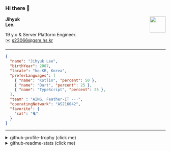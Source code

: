 ### Hi there 👋
<img src="https://github.githubassets.com/images/mona-loading-default.gif" width="50px" align="right">
</a>

**Jihyuk\
Lee.**

19 y.o & Server Platform Engineer.\
✉️ <s23066@gsm.hs.kr>

---

```json
{
  "name": "Jihyuk Lee",
  "birthYear": 2007,
  "locale": "ko-KR, Korea",
  "preferLanguages": [
    { "name": "Kotlin", "percent": 50 },
    { "name": "Dart", "percent": 25 },
    { "name": "TypeScript", "percent": 25 },
  ],
  "team" : "AING, Feather-IT ···",
  "operatingNetwork": "AS216042",
  "favorite": {
    "cat": "🐈"
  }
}
```
---
<details>
  <summary>github-profile-trophy (click me)</summary>
  
![](https://github-profile-trophy.vercel.app/?username=withJihyuk&row=1&column=8&theme=nord)
  
</details>
<details>
  <summary>github-readme-stats (click me)</summary>
  
<!--START_SECTION:waka-->
![Code Time](http://img.shields.io/badge/Code%20Time-998%20hrs%2056%20mins-blue)

![Lines of code](https://img.shields.io/badge/%EC%A0%80%EB%8A%94%20%EC%97%AC%ED%83%9C%EA%B9%8C%EC%A7%80%20-821.5%20thousand%20%EC%A4%84%EC%9D%98%20%EC%BD%94%EB%93%9C%EB%A5%BC%20%EC%9E%91%EC%84%B1%ED%96%88%EC%96%B4%EC%9A%94.-blue)

**저는 아침형 인간이에요. 🐤** 

```text
🌞 아침                     1071 commits        ██████░░░░░░░░░░░░░░░░░░░   23.56 % 
🌆 낮　                     1549 commits        █████████░░░░░░░░░░░░░░░░   34.07 % 
🌃 저녁                     1579 commits        █████████░░░░░░░░░░░░░░░░   34.73 % 
🌙 밤　                     347 commits         ██░░░░░░░░░░░░░░░░░░░░░░░   07.63 % 
```


📊 **저는 이번주를 이렇게 시간을 보냈어요.** 

```text
🕑︎ Timezone: Asia/Seoul

💬 프로그래밍 언어들: 
TypeScript               3 hrs 37 mins       ███████████░░░░░░░░░░░░░░   43.26 % 
Kotlin                   3 hrs 17 mins       ██████████░░░░░░░░░░░░░░░   39.38 % 
YAML                     33 mins             ██░░░░░░░░░░░░░░░░░░░░░░░   06.66 % 
Markdown                 15 mins             █░░░░░░░░░░░░░░░░░░░░░░░░   03.00 % 
Java                     13 mins             █░░░░░░░░░░░░░░░░░░░░░░░░   02.61 % 

🔥 에디터들: 
VS Code                  4 hrs 14 mins       █████████████░░░░░░░░░░░░   50.69 % 
IntelliJ IDEA            4 hrs 7 mins        ████████████░░░░░░░░░░░░░   49.31 % 

💻 운영 체제들: 
Mac                      8 hrs 21 mins       █████████████████████████   100.00 % 
```


 Last Updated on 22/10/2025 18:54:04 UTC
<!--END_SECTION:waka-->

</details>

</div>

